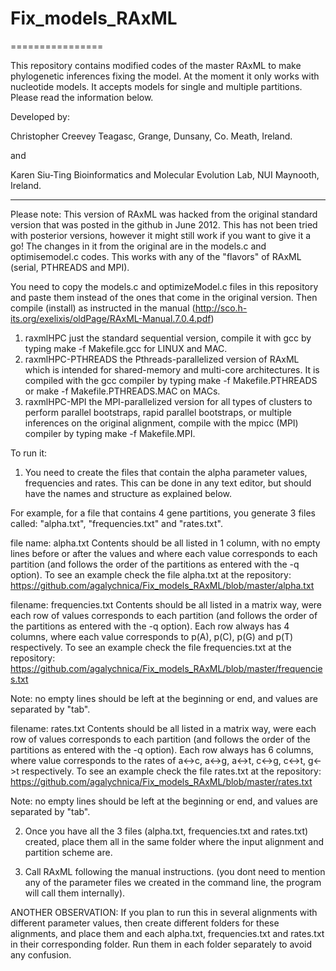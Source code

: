 # Fix_models_RAxML
================

This repository contains modified codes of the master RAxML to make phylogenetic inferences fixing the model. At the moment it only works with nucleotide models.
It accepts models for single and multiple partitions.
Please read the information below.

Developed by:
 
Christopher Creevey
Teagasc, Grange, Dunsany, Co. Meath, Ireland.

and

Karen Siu-Ting
Bioinformatics and Molecular Evolution Lab, NUI Maynooth, Ireland.

------------------------------------------------------------------

Please note:
This version of RAxML was hacked from the original standard version that was posted in the github in June 2012. This has not been tried with posterior versions, however it might still work if you want to give it a go!
The changes in it from the original are in the models.c and optimisemodel.c codes. This works with any of the "flavors" of RAxML (serial, PTHREADS and MPI).

You need to copy the models.c and optimizeModel.c files in this repository and paste them instead of the ones that come in the original version. 
Then compile (install) as instructed in the manual (http://sco.h-its.org/exelixis/oldPage/RAxML-Manual.7.0.4.pdf)

1. raxmlHPC just the standard sequential version, compile it with gcc by typing make -f Makefile.gcc
for LINUX and MAC.
2. raxmlHPC-PTHREADS the Pthreads-parallelized version of RAxML which is intended for shared-memory
and multi-core architectures. It is compiled with the gcc compiler by typing make -f Makefile.PTHREADS
or make -f Makefile.PTHREADS.MAC on MACs.
3. raxmlHPC-MPI the MPI-parallelized version for all types of clusters to perform parallel bootstraps, rapid
parallel bootstraps, or multiple inferences on the original alignment, compile with the mpicc (MPI)
compiler by typing make -f Makefile.MPI.

To run it:

1. You need to create the files that contain the alpha parameter values, frequencies and rates. This can be done in any text editor, but should have the names and structure as explained below.

For example, for a file that contains 4 gene partitions, you generate 3 files called: "alpha.txt", "frequencies.txt" and "rates.txt".

file name: alpha.txt
Contents should be all listed in 1 column, with no empty lines before or after the values and where each value corresponds to each partition (and follows the order of the partitions as entered with the -q option). 
To see an example check the file alpha.txt at the repository:
https://github.com/agalychnica/Fix_models_RAxML/blob/master/alpha.txt

filename: frequencies.txt
Contents should  be all listed in a matrix way, were each row of values corresponds to each partition (and follows the order of the partitions as entered with the -q option). Each row always has 4 columns, where each value corresponds to p(A), p(C), p(G) and p(T) respectively. 
To see an example check the file frequencies.txt at the repository:
https://github.com/agalychnica/Fix_models_RAxML/blob/master/frequencies.txt

Note: no empty lines should be left at the beginning or end, and values are separated by "tab".

filename: rates.txt
Contents should be all listed in a matrix way, were each row of values corresponds to each partition (and follows the order of the partitions as entered with the -q option). Each row always has 6 columns, where value corresponds to the rates of a<->c, a<->g, a<->t, c<->g, c<->t, g<->t respectively.
To see an example check the file rates.txt at the repository:
https://github.com/agalychnica/Fix_models_RAxML/blob/master/rates.txt

Note: no empty lines should be left at the beginning or	end, and values are separated by "tab".

2) Once you have all the 3 files (alpha.txt, frequencies.txt and rates.txt) created, place them all in the same folder where the input alignment and partition scheme are.

3) Call RAxML following the manual instructions. (you dont need to mention any of the parameter files we created in the command line, the program will call them internally).

ANOTHER OBSERVATION: If you plan to run this in several alignments with different parameter values, then create different folders for these alignments, and place them and each alpha.txt, frequencies.txt and rates.txt in their corresponding folder. Run them in each folder separately to avoid any confusion.

